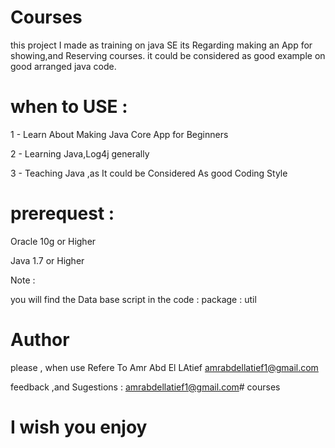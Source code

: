 # Courses

this project I made as training on java SE  its Regarding making an App for showing,and Reserving courses. 
it could be considered as good example on good arranged java code. 

# when to USE :

1 - Learn About Making Java Core App for Beginners

2 - Learning Java,Log4j generally  

3 - Teaching Java ,as It could be Considered As good Coding Style 

# prerequest :

Oracle 10g or Higher

Java  1.7 or Higher

Note : 

you will find the Data base  script  in the code : package : util 


# Author

please , when use Refere To Amr Abd El LAtief amrabdellatief1@gmail.com

feedback ,and Sugestions : amrabdellatief1@gmail.com# courses

# I wish you enjoy 






